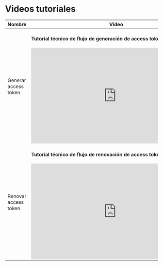 # Videos tutoriales

|Nombre|Video| 
|---|---|
|Generar access token | <br/> **Tutorial técnico de flujo de generación de access token.** </br> <br/> <iframe width="560" height="315" src="https://www.youtube.com/embed/I0yR0awzo0A" title="YouTube video player" frameborder="0" allow="accelerometer; autoplay; clipboard-write; encrypted-media; gyroscope; picture-in-picture" allowfullscreen></iframe> |
|Renovar access token| <br/> **Tutorial técnico de flujo de renovación de access token.** </br> <br/> <iframe width="560" height="315" src="https://www.youtube.com/embed/0Thib_8dTCk" title="YouTube video player" frameborder="0" allow="accelerometer; autoplay; clipboard-write; encrypted-media; gyroscope; picture-in-picture" allowfullscreen></iframe>|